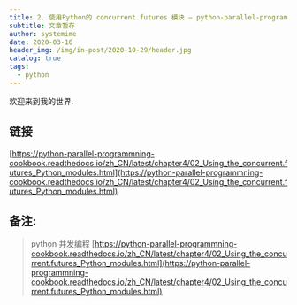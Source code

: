 ```yaml
---
title: 2. 使用Python的 concurrent.futures 模块 — python-parallel-programming-cookbook-cn 1.0 文档
subtitle: 文章暂存
author: systemime
date: 2020-03-16
header_img: /img/in-post/2020-10-29/header.jpg
catalog: true
tags:
  - python
---
```


欢迎来到我的世界.

<!-- more -->

## 链接

 [https://python-parallel-programmning-cookbook.readthedocs.io/zh_CN/latest/chapter4/02_Using_the_concurrent.futures_Python_modules.html](https://python-parallel-programmning-cookbook.readthedocs.io/zh_CN/latest/chapter4/02_Using_the_concurrent.futures_Python_modules.html) 

## 备注:

> python 并发编程 
>  [https://python-parallel-programmning-cookbook.readthedocs.io/zh_CN/latest/chapter4/02_Using_the_concurrent.futures_Python_modules.html](https://python-parallel-programmning-cookbook.readthedocs.io/zh_CN/latest/chapter4/02_Using_the_concurrent.futures_Python_modules.html)
